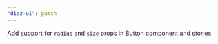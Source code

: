 ```yaml
---
"diaz-ui": patch
---
```


Add support for `radius` and `size` props in Button component and stories
